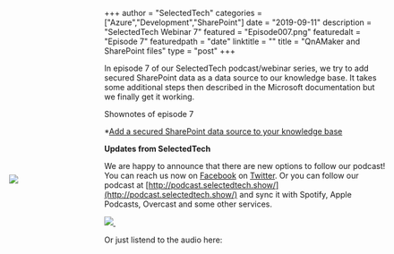 +++
author = "SelectedTech"
categories = ["Azure","Development","SharePoint"]
date = "2019-09-11"
description = "SelectedTech Webinar 7"
featured = "Episode007.png"
featuredalt = "Episode 7"
featuredpath = "date"
linktitle = ""
title = "QnAMaker and SharePoint files"
type = "post"
+++

In episode 7 of our SelectedTech podcast/webinar series, we try to add secured SharePoint data as a data source to our knowledge base. It takes some additional steps then described in the Microsoft documentation but we finally get it working.

Shownotes of episode 7

*[Add a secured SharePoint data source to your knowledge base](https://docs.microsoft.com/en-us/azure/cognitive-services/qnamaker/how-to/add-sharepoint-datasources)

**Updates from SelectedTech**

We are happy to announce that there are new options to follow our podcast! You can reach us now on [Facebook](https://www.facebook.com/SelectedTechPage/) on [Twitter](https://twitter.com/selectedtech). Or you can follow our podcast at [http://podcast.selectedtech.show/](http://podcast.selectedtech.show/) and sync it with Spotify, Apple Podcasts, Overcast and some other services.

<a data-fancybox href="https://youtu.be/y61itx6lYYg">
    <img class="card-img-top img-fluid" src="https://img.youtube.com/vi/y61itx6lYYg/mqdefault.jpg">
    <img src="/img/play.gif" style="position: relative; width:auto; background:transparent;top: -75px; left: -190px;"/>
</a>

Or just listend to the audio here:

<div id="buzzsprout-player-1692595"></div>
<script src="https://www.buzzsprout.com/482989/1692595-qnamaker-with-secured-sharepoint-data.js?container_id=buzzsprout-player-1692595&player=small" type="text/javascript" charset="utf-8"></script>
